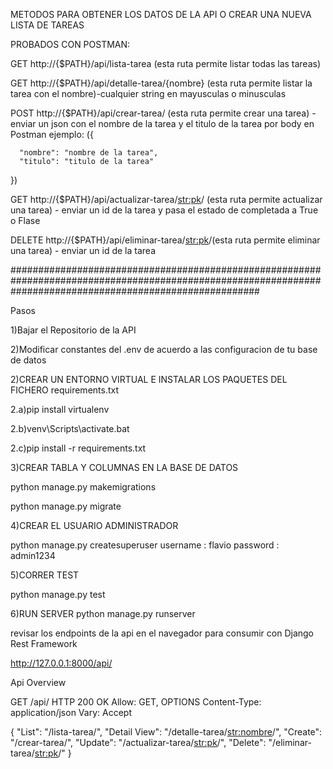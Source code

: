 METODOS PARA OBTENER LOS DATOS DE LA API O CREAR UNA NUEVA LISTA DE TAREAS

PROBADOS CON POSTMAN:

GET   http://{$PATH}/api/lista-tarea (esta ruta permite listar todas las tareas)

GET   http://{$PATH}/api/detalle-tarea/{nombre} (esta ruta permite listar la tarea con el nombre)-cualquier string en mayusculas o minusculas

POST  http://{$PATH}/api/crear-tarea/ (esta ruta permite crear una tarea) - enviar un json con el nombre de la tarea y el titulo de la tarea por body en Postman ejemplo: ({

      "nombre": "nombre de la tarea",
      "titulo": "titulo de la tarea"

})



GET http://{$PATH}/api/actualizar-tarea/<str:pk>/ (esta ruta permite actualizar una tarea) - enviar un id de la tarea y pasa el estado de completada a True o Flase


DELETE http://{$PATH}/api/eliminar-tarea/<str:pk>/(esta ruta permite eliminar una tarea) - enviar un id de la tarea

#############################################################################################################################################################

Pasos 

1)Bajar el Repositorio de la API

2)Modificar constantes del .env de acuerdo a las configuracion de tu base de datos 


2)CREAR UN ENTORNO VIRTUAL E INSTALAR LOS PAQUETES DEL FICHERO requirements.txt

2.a)pip install virtualenv

2.b)venv\Scripts\activate.bat

2.c)pip install -r requirements.txt

3)CREAR TABLA Y COLUMNAS EN LA BASE DE DATOS

python manage.py makemigrations

python manage.py migrate

4)CREAR EL USUARIO ADMINISTRADOR

python manage.py createsuperuser
username : flavio
password : admin1234

5)CORRER TEST

python manage.py test

6)RUN SERVER
python manage.py runserver

revisar los endpoints de la api en el navegador para consumir con Django Rest Framework 


http://127.0.0.1:8000/api/

Api Overview 

GET /api/
HTTP 200 OK
Allow: GET, OPTIONS
Content-Type: application/json
Vary: Accept

{
    "List": "/lista-tarea/",
    "Detail View": "/detalle-tarea/<str:nombre>/",
    "Create": "/crear-tarea/",
    "Update": "/actualizar-tarea/<str:pk>/",
    "Delete": "/eliminar-tarea/<str:pk>/"
}











